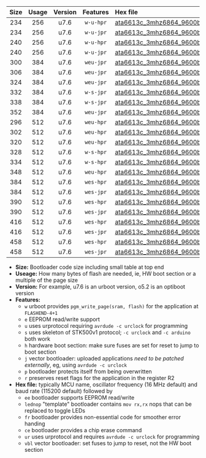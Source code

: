 |Size|Usage|Version|Features|Hex file|
|:-:|:-:|:-:|:-:|:--|
|234|256|u7.6|`w-u-hpr`|[ata6613c_3mhz6864_9600bps_ur.hex](https://raw.githubusercontent.com/stefanrueger/urboot/main/ata6613c_3mhz6864_9600bps_ur.hex)|
|234|256|u7.6|`w-u-jpr`|[ata6613c_3mhz6864_9600bps_ur_vbl.hex](https://raw.githubusercontent.com/stefanrueger/urboot/main/ata6613c_3mhz6864_9600bps_ur_vbl.hex)|
|240|256|u7.6|`w-u-hpr`|[ata6613c_3mhz6864_9600bps_lednop_ur.hex](https://raw.githubusercontent.com/stefanrueger/urboot/main/ata6613c_3mhz6864_9600bps_lednop_ur.hex)|
|240|256|u7.6|`w-u-jpr`|[ata6613c_3mhz6864_9600bps_lednop_ur_vbl.hex](https://raw.githubusercontent.com/stefanrueger/urboot/main/ata6613c_3mhz6864_9600bps_lednop_ur_vbl.hex)|
|300|384|u7.6|`weu-jpr`|[ata6613c_3mhz6864_9600bps_ee_ur_vbl.hex](https://raw.githubusercontent.com/stefanrueger/urboot/main/ata6613c_3mhz6864_9600bps_ee_ur_vbl.hex)|
|306|384|u7.6|`weu-jpr`|[ata6613c_3mhz6864_9600bps_ee_lednop_ur_vbl.hex](https://raw.githubusercontent.com/stefanrueger/urboot/main/ata6613c_3mhz6864_9600bps_ee_lednop_ur_vbl.hex)|
|324|384|u7.6|`weu-jpr`|[ata6613c_3mhz6864_9600bps_ee_lednop_fr_ur_vbl.hex](https://raw.githubusercontent.com/stefanrueger/urboot/main/ata6613c_3mhz6864_9600bps_ee_lednop_fr_ur_vbl.hex)|
|332|384|u7.6|`w-s-jpr`|[ata6613c_3mhz6864_9600bps_vbl.hex](https://raw.githubusercontent.com/stefanrueger/urboot/main/ata6613c_3mhz6864_9600bps_vbl.hex)|
|338|384|u7.6|`w-s-jpr`|[ata6613c_3mhz6864_9600bps_lednop_vbl.hex](https://raw.githubusercontent.com/stefanrueger/urboot/main/ata6613c_3mhz6864_9600bps_lednop_vbl.hex)|
|352|384|u7.6|`weu-jpr`|[ata6613c_3mhz6864_9600bps_ee_lednop_fr_ce_ur_vbl.hex](https://raw.githubusercontent.com/stefanrueger/urboot/main/ata6613c_3mhz6864_9600bps_ee_lednop_fr_ce_ur_vbl.hex)|
|296|512|u7.6|`weu-hpr`|[ata6613c_3mhz6864_9600bps_ee_ur.hex](https://raw.githubusercontent.com/stefanrueger/urboot/main/ata6613c_3mhz6864_9600bps_ee_ur.hex)|
|302|512|u7.6|`weu-hpr`|[ata6613c_3mhz6864_9600bps_ee_lednop_ur.hex](https://raw.githubusercontent.com/stefanrueger/urboot/main/ata6613c_3mhz6864_9600bps_ee_lednop_ur.hex)|
|320|512|u7.6|`weu-hpr`|[ata6613c_3mhz6864_9600bps_ee_lednop_fr_ur.hex](https://raw.githubusercontent.com/stefanrueger/urboot/main/ata6613c_3mhz6864_9600bps_ee_lednop_fr_ur.hex)|
|328|512|u7.6|`w-s-hpr`|[ata6613c_3mhz6864_9600bps.hex](https://raw.githubusercontent.com/stefanrueger/urboot/main/ata6613c_3mhz6864_9600bps.hex)|
|334|512|u7.6|`w-s-hpr`|[ata6613c_3mhz6864_9600bps_lednop.hex](https://raw.githubusercontent.com/stefanrueger/urboot/main/ata6613c_3mhz6864_9600bps_lednop.hex)|
|348|512|u7.6|`weu-hpr`|[ata6613c_3mhz6864_9600bps_ee_lednop_fr_ce_ur.hex](https://raw.githubusercontent.com/stefanrueger/urboot/main/ata6613c_3mhz6864_9600bps_ee_lednop_fr_ce_ur.hex)|
|384|512|u7.6|`wes-hpr`|[ata6613c_3mhz6864_9600bps_ee.hex](https://raw.githubusercontent.com/stefanrueger/urboot/main/ata6613c_3mhz6864_9600bps_ee.hex)|
|384|512|u7.6|`wes-jpr`|[ata6613c_3mhz6864_9600bps_ee_vbl.hex](https://raw.githubusercontent.com/stefanrueger/urboot/main/ata6613c_3mhz6864_9600bps_ee_vbl.hex)|
|390|512|u7.6|`wes-hpr`|[ata6613c_3mhz6864_9600bps_ee_lednop.hex](https://raw.githubusercontent.com/stefanrueger/urboot/main/ata6613c_3mhz6864_9600bps_ee_lednop.hex)|
|390|512|u7.6|`wes-jpr`|[ata6613c_3mhz6864_9600bps_ee_lednop_vbl.hex](https://raw.githubusercontent.com/stefanrueger/urboot/main/ata6613c_3mhz6864_9600bps_ee_lednop_vbl.hex)|
|416|512|u7.6|`wes-hpr`|[ata6613c_3mhz6864_9600bps_ee_lednop_fr.hex](https://raw.githubusercontent.com/stefanrueger/urboot/main/ata6613c_3mhz6864_9600bps_ee_lednop_fr.hex)|
|416|512|u7.6|`wes-jpr`|[ata6613c_3mhz6864_9600bps_ee_lednop_fr_vbl.hex](https://raw.githubusercontent.com/stefanrueger/urboot/main/ata6613c_3mhz6864_9600bps_ee_lednop_fr_vbl.hex)|
|458|512|u7.6|`wes-hpr`|[ata6613c_3mhz6864_9600bps_ee_lednop_fr_ce.hex](https://raw.githubusercontent.com/stefanrueger/urboot/main/ata6613c_3mhz6864_9600bps_ee_lednop_fr_ce.hex)|
|458|512|u7.6|`wes-jpr`|[ata6613c_3mhz6864_9600bps_ee_lednop_fr_ce_vbl.hex](https://raw.githubusercontent.com/stefanrueger/urboot/main/ata6613c_3mhz6864_9600bps_ee_lednop_fr_ce_vbl.hex)|

- **Size:** Bootloader code size including small table at top end
- **Useage:** How many bytes of flash are needed, ie, HW boot section or a multiple of the page size
- **Version:** For example, u7.6 is an urboot version, o5.2 is an optiboot version
- **Features:**
  + `w` urboot provides `pgm_write_page(sram, flash)` for the application at `FLASHEND-4+1`
  + `e` EEPROM read/write support
  + `u` uses urprotocol requiring `avrdude -c urclock` for programming
  + `s` uses skeleton of STK500v1 protocol; `-c urclock` and `-c arduino` both work
  + `h` hardware boot section: make sure fuses are set for reset to jump to boot section
  + `j` vector bootloader: uploaded applications *need to be patched externally*, eg, using `avrdude -c urclock`
  + `p` bootloader protects itself from being overwritten
  + `r` preserves reset flags for the application in the register R2
- **Hex file:** typically MCU name, oscillator frequency (16 MHz default) and baud rate (115200 default) followed by
  + `ee` bootloader supports EEPROM read/write
  + `lednop` "template" bootloader contains `mov rx,rx` nops that can be replaced to toggle LEDs
  + `fr` bootloader provides non-essential code for smoother error handing
  + `ce` bootloader provides a chip erase command
  + `ur` uses urprotocol and requires `avrdude -c urclock` for programming
  + `vbl` vector bootloader: set fuses to jump to reset, not the HW boot section
